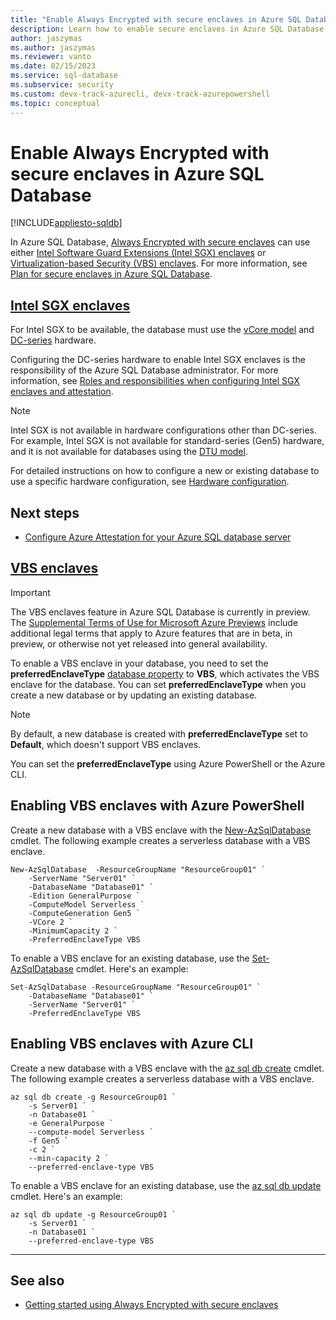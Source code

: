 ```yaml
---
title: "Enable Always Encrypted with secure enclaves in Azure SQL Database"
description: Learn how to enable secure enclaves in Azure SQL Database by selecting Intel SGX-enabled hardware or virtualization-based security (VBS)
author: jaszymas
ms.author: jaszymas
ms.reviewer: vanto
ms.date: 02/15/2023
ms.service: sql-database
ms.subservice: security
ms.custom: devx-track-azurecli, devx-track-azurepowershell
ms.topic: conceptual
---
```

# Enable Always Encrypted with secure enclaves in Azure SQL Database

[!INCLUDE[appliesto-sqldb](../includes/appliesto-sqldb.md)]

In Azure SQL Database, [Always Encrypted with secure enclaves](/sql/relational-databases/security/encryption/always-encrypted-enclaves) can use either [Intel Software Guard Extensions (Intel SGX) enclaves](https://www.intel.com/content/www/us/en/architecture-and-technology/software-guard-extensions.html) or [Virtualization-based Security (VBS) enclaves](https://www.microsoft.com/security/blog/2018/06/05/virtualization-based-security-vbs-memory-enclaves-data-protection-through-isolation/). For more information, see [Plan for secure enclaves in Azure SQL Database](always-encrypted-enclaves-plan.md).

## [Intel SGX enclaves](#tab/IntelSGXenclaves)

For Intel SGX to be available, the database must use the [vCore model](service-tiers-vcore.md) and [DC-series](service-tiers-sql-database-vcore.md#dc-series) hardware.

Configuring the DC-series hardware to enable Intel SGX enclaves is the responsibility of the Azure SQL Database administrator. For more information, see [Roles and responsibilities when configuring Intel SGX enclaves and attestation](always-encrypted-enclaves-plan.md#roles-and-responsibilities-when-configuring-intel-sgx-enclaves-and-attestation).

> [!NOTE]
> Intel SGX is not available in hardware configurations other than DC-series. For example, Intel SGX is not available for standard-series (Gen5) hardware, and it is not available for databases using the [DTU model](service-tiers-dtu.md).

For detailed instructions on how to configure a new or existing database to use a specific hardware configuration, see [Hardware configuration](service-tiers-sql-database-vcore.md#hardware-configuration).

## Next steps

- [Configure Azure Attestation for your Azure SQL database server](always-encrypted-enclaves-configure-attestation.md)

## [VBS enclaves](#tab/VBSenclaves)

> [!IMPORTANT]
> The VBS enclaves feature in Azure SQL Database is currently in preview. The [Supplemental Terms of Use for Microsoft Azure Previews](https://azure.microsoft.com/support/legal/preview-supplemental-terms/) include additional legal terms that apply to Azure features that are in beta, in preview, or otherwise not yet released into general availability.

To enable a VBS enclave in your database, you need to set the **preferredEnclaveType** [database property](/azure/templates/microsoft.sql/2022-05-01-preview/servers/databases?pivots=deployment-language-bicep#databaseproperties) to **VBS**, which activates the VBS enclave for the database. You can set **preferredEnclaveType** when you create a new database or by updating an existing database.

> [!NOTE]
> By default, a new database is created with **preferredEnclaveType** set to **Default**, which doesn't support VBS enclaves.

You can set the **preferredEnclaveType** using Azure PowerShell or the Azure CLI.

## Enabling VBS enclaves with Azure PowerShell

Create a new database with a VBS enclave with the [New-AzSqlDatabase](/powershell/module/az.sql/New-AzSqlDatabase) cmdlet. The following example creates a serverless database with a VBS enclave.

```azurepowershell-interactive
New-AzSqlDatabase  -ResourceGroupName "ResourceGroup01" `
    -ServerName "Server01" `
    -DatabaseName "Database01" `
    -Edition GeneralPurpose `
    -ComputeModel Serverless `
    -ComputeGeneration Gen5 `
    -VCore 2 `
    -MinimumCapacity 2 `
    -PreferredEnclaveType VBS
```

To enable a VBS enclave for an existing database, use the [Set-AzSqlDatabase](/powershell/module/az.sql/Set-AzSqlDatabase) cmdlet. Here's an example:

```azurepowershell-interactive
Set-AzSqlDatabase -ResourceGroupName "ResourceGroup01" `
    -DatabaseName "Database01" `
    -ServerName "Server01" `
    -PreferredEnclaveType VBS
```

## Enabling VBS enclaves with Azure CLI

Create a new database with a VBS enclave with the [az sql db create](/cli/azure/sql/db) cmdlet. The following example creates a serverless database with a VBS enclave.

```azurecli-interactive
az sql db create -g ResourceGroup01 `
    -s Server01 `
    -n Database01 `
    -e GeneralPurpose `
    --compute-model Serverless `
    -f Gen5 `
    -c 2 `
    --min-capacity 2 `
    --preferred-enclave-type VBS 
```

To enable a VBS enclave for an existing database, use the [az sql db update](/cli/azure/sql/db) cmdlet. Here's an example:

```azurecli-interactive
az sql db update -g ResourceGroup01 `
    -s Server01 `
    -n Database01 `
    --preferred-enclave-type VBS
```

---

## See also

- [Getting started using Always Encrypted with secure enclaves](always-encrypted-enclaves-getting-started.md)
